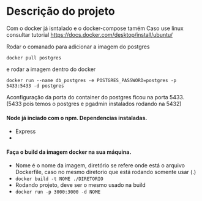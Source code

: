 # Descrição do projeto

Com o docker já isntalado e o docker-compose tamém
Caso use linux consultar tutorial
https://docs.docker.com/desktop/install/ubuntu/

Rodar o comanado para adicionar a imagem do postgres

```docker pull postgres```

e rodar a imagem dentro do docker

```docker run --name db_postgres -e POSTGRES_PASSWORD=postgres -p 5433:5433 -d postgres```

Aconfiguração da porta do container do postgres ficou na porta 5433.(5433 pois temos o postgres e pgadmin instalados rodando na 5432)

#### Node já inciado com o npm. Dependencias instaladas.
- Express
- 

#### Faça o build da imagem docker na sua máquina.
- Nome é o nome da imagem, diretório se refere onde está o arquivo Dockerfile, caso no mesmo diretorio que está rodando somente usar (.)
- ```docker build -t NOME ./DIRETORIO```
- Rodando projeto, deve ser o mesmo usado na build
- ```docker run -p 3000:3000 -d NOME```